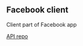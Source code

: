 ## Facebook client

Client part of Facebook app

[API repo](https://github.com/ThomassMathisen/facebook-api)